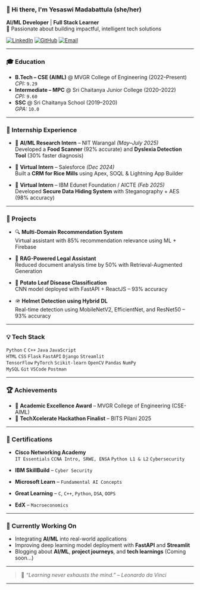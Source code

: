 ### 👋 Hi there, I'm **Yesaswi Madabattula** (she/her)

**AI/ML Developer** | **Full Stack Learner**  
🎯 Passionate about building impactful, intelligent tech solutions

[![LinkedIn](https://img.shields.io/badge/LinkedIn-Yesaswi-blue?style=flat-square&logo=linkedin)](https://www.linkedin.com/in/yesaswi-madabattula)
[![GitHub](https://img.shields.io/badge/GitHub-Yesaswi33-black?style=flat-square&logo=github)](https://github.com/Yesaswi33)
[![Email](https://img.shields.io/badge/Email-madabattulayesaswi@gmail.com-red?style=flat-square&logo=gmail)](mailto:madabattulayesaswi@gmail.com)

---

### 🎓 Education

- **B.Tech – CSE (AIML)** @ MVGR College of Engineering (2022–Present)  
  *CPI:* `9.29`
- **Intermediate – MPC** @ Sri Chaitanya Junior College (2020–2022)  
  *CPI:* `9.60`
- **SSC** @ Sri Chaitanya School (2019–2020)  
  *GPA:* `10.0`

---

### 💼 Internship Experience

- 🧪 **AI/ML Research Intern** – NIT Warangal *(May–July 2025)*  
  Developed a **Food Scanner** (92% accurate) and **Dyslexia Detection Tool** (30% faster diagnosis)

- 💼 **Virtual Intern** – Salesforce *(Dec 2024)*  
  Built a **CRM for Rice Mills** using Apex, SOQL & Lightning App Builder

- 🔐 **Virtual Intern** – IBM Edunet Foundation / AICTE *(Feb 2025)*  
  Developed **Secure Data Hiding System** with Steganography + AES (98% accuracy)

---

### 🚀 Projects

- 🔍 **Multi-Domain Recommendation System**  
  Virtual assistant with 85% recommendation relevance using ML + Firebase

- 📄 **RAG-Powered Legal Assistant**  
  Reduced document analysis time by 50% with Retrieval-Augmented Generation

- 🌿 **Potato Leaf Disease Classification**  
  CNN model deployed with FastAPI + ReactJS – 93% accuracy

- 🪖 **Helmet Detection using Hybrid DL**  
  Real-time detection using MobileNetV2, EfficientNet, and ResNet50 – 93% accuracy

---

### 💡 Tech Stack

`Python` `C` `C++` `Java` `JavaScript`  
`HTML` `CSS` `Flask` `FastAPI` `Django` `Streamlit`  
`TensorFlow` `PyTorch` `Scikit-learn` `OpenCV` `Pandas` `NumPy`  
`MySQL` `Git` `VSCode` `Postman`

---

### 🏆 Achievements

- 🏅 **Academic Excellence Award** – MVGR College of Engineering (CSE-AIML)
- 🧠 **TechXcelerate Hackathon Finalist** – BITS Pilani 2025

---

### 📜 Certifications

- **Cisco Networking Academy**  
  `IT Essentials` `CCNA Intro, SRWE, ENSA` `Python L1 & L2` `Cybersecurity`

- **IBM SkillBuild** – `Cyber Security`  
- **Microsoft Learn** – `Fundamental AI Concepts`  
- **Great Learning** – `C`, `C++`, `Python`, `DSA`, `OOPS`  
- **EdX** – `Macroeconomics`

---

### 📌 Currently Working On

- Integrating **AI/ML** into real-world applications  
- Improving deep learning model deployment with **FastAPI** and **Streamlit**  
- Blogging about **AI/ML**, **project journeys**, and **tech learnings** (Coming soon...)

---

> 🧠 *“Learning never exhausts the mind.” – Leonardo da Vinci*

---
